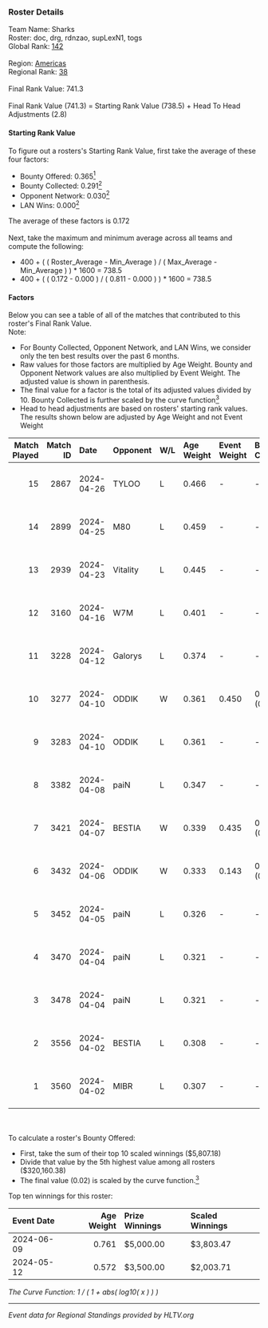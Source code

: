 ### Roster Details<br />
Team Name: Sharks<br />
Roster: doc, drg, rdnzao, supLexN1, togs<br />
Global Rank: [142](../../standings_global_2024_08_14.md)<br />
<br />
Region: [Americas]( ../../standings_americas_2024_08_14.md)<br />
Regional Rank: [38]( ../../standings_americas_2024_08_14.md)<br />
<br />
Final Rank Value:  741.3<br />
<br />
Final Rank Value (741.3) = Starting Rank Value (738.5) + Head To Head Adjustments (2.8)<br />

#### Starting Rank Value<br />
To figure out a rosters's Starting Rank Value, first take the average of these four factors:<br />
- Bounty Offered: 0.365[<sup>1</sup>](#table2)
- Bounty Collected: 0.291[<sup>2</sup>](#table1)
- Opponent Network: 0.030[<sup>2</sup>](#table1)
- LAN Wins: 0.000[<sup>2</sup>](#table1)

The average of these factors is 0.172<br />
<br />
Next, take the maximum and minimum average across all teams and compute the following:<br />
- 400 + ( ( Roster_Average - Min_Average ) / ( Max_Average - Min_Average ) ) * 1600 = 738.5
- 400 + ( ( 0.172 - 0.000 ) / ( 0.811 - 0.000 ) ) * 1600 = 738.5


#### Factors<br />
Below you can see a table of all of the matches that contributed to this roster's Final Rank Value.<br />
Note:<br />

- For Bounty Collected, Opponent Network, and LAN Wins, we consider only the ten best results over the past 6 months.
- Raw values for those factors are multiplied by Age Weight. Bounty and Opponent Network values are also multiplied by Event Weight. The adjusted value is shown in parenthesis.
- The final value for a factor is the total of its adjusted values divided by 10. Bounty Collected is further scaled by the curve function[<sup>3</sup>](#curveFunction)
- Head to head adjustments are based on rosters' starting rank values. The results shown below are adjusted by Age Weight and not Event Weight
<span id="table1"></span><br />


| Match Played | Match ID | Date       | Opponent | W/L | Age Weight | Event Weight | Bounty Collected | Opponent Network | LAN Wins  | H2H Adj. | Roster                            |
| -: | -: | :- | :- | :- | :- | :- | :- | :- | :- | -: | :- |
|           15 |     2867 | 2024-04-26 | TYLOO    | L   | 0.466      | -            | -                | -                | -         |    -7.46 | doc, drg, rdnzao, supLexN1, togs  |
|           14 |     2899 | 2024-04-25 | M80      | L   | 0.459      | -            | -                | -                | -         |    -1.19 | doc, drg, rdnzao, supLexN1, togs  |
|           13 |     2939 | 2024-04-23 | Vitality | L   | 0.445      | -            | -                | -                | -         |    -0.03 | doc, drg, rdnzao, supLexN1, togs  |
|           12 |     3160 | 2024-04-16 | W7M      | L   | 0.401      | -            | -                | -                | -         |    -5.31 | doc, drg, rdnzao, supLexN1, togs  |
|           11 |     3228 | 2024-04-12 | Galorys  | L   | 0.374      | -            | -                | -                | -         |    -4.02 | doc, drg, rdnzao, supLexN1, togs  |
|           10 |     3277 | 2024-04-10 | ODDIK    | W   | 0.361      | 0.450        | 0.097 (0.016)    | 0.822 (0.134)    | 0 (0.000) |     8.93 | doc, drg, lukiz, rdnzao, supLexN1 |
|            9 |     3283 | 2024-04-10 | ODDIK    | L   | 0.361      | -            | -                | -                | -         |    -2.46 | doc, drg, lukiz, rdnzao, supLexN1 |
|            8 |     3382 | 2024-04-08 | paiN     | L   | 0.347      | -            | -                | -                | -         |    -0.10 | doc, drg, rdnzao, supLexN1, togs  |
|            7 |     3421 | 2024-04-07 | BESTIA   | W   | 0.339      | 0.435        | 0.112 (0.016)    | 0.880 (0.129)    | 0 (0.000) |     8.28 | doc, drg, rdnzao, supLexN1, togs  |
|            6 |     3432 | 2024-04-06 | ODDIK    | W   | 0.333      | 0.143        | 0.097 (0.005)    | 0.822 (0.039)    | 0 (0.000) |     8.64 | doc, drg, gafolo, supLexN1, togs  |
|            5 |     3452 | 2024-04-05 | paiN     | L   | 0.326      | -            | -                | -                | -         |    -0.08 | doc, drg, gafolo, supLexN1, togs  |
|            4 |     3470 | 2024-04-04 | paiN     | L   | 0.321      | -            | -                | -                | -         |    -0.08 | doc, drg, gafolo, supLexN1, togs  |
|            3 |     3478 | 2024-04-04 | paiN     | L   | 0.321      | -            | -                | -                | -         |    -0.08 | doc, drg, gafolo, supLexN1, togs  |
|            2 |     3556 | 2024-04-02 | BESTIA   | L   | 0.308      | -            | -                | -                | -         |    -1.97 | doc, drg, rdnzao, supLexN1, togs  |
|            1 |     3560 | 2024-04-02 | MIBR     | L   | 0.307      | -            | -                | -                | -         |    -0.26 | doc, drg, rdnzao, supLexN1, togs  |

<br />
<span id="table2"></span><br />
To calculate a roster's Bounty Offered:<br />

- First, take the sum of their top 10 scaled winnings ($5,807.18)
- Divide that value by the 5th highest value among all rosters ($320,160.38)
- The final value (0.02) is scaled by the curve function.[<sup>3</sup>](#curveFunction)

Top ten winnings for this roster:<br />

| Event Date | Age Weight | Prize Winnings | Scaled Winnings |
| :- | -: | :- | :- |
| 2024-06-09 |      0.761 | $5,000.00      | $3,803.47       |
| 2024-05-12 |      0.572 | $3,500.00      | $2,003.71       |


<span id="curveFunction"></span>_The Curve Function: 1 / ( 1 + abs( log10( x ) ) )_<br />

---
_Event data for Regional Standings provided by HLTV.org_<br />
